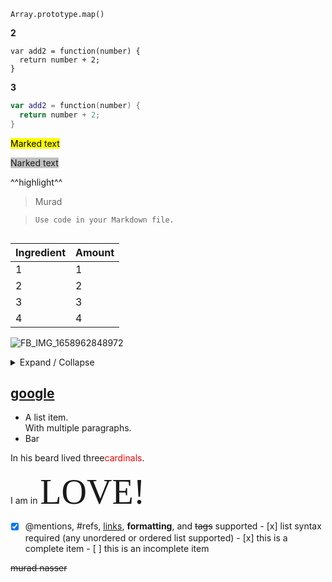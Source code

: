 `Array.prototype.map()`

**2**

```
var add2 = function(number) {
  return number + 2;
}
```

**3**

```kotlin
var add2 = function(number) {
  return number + 2;
}
```

<mark>Marked text</mark>

<span style="background-color: #C0C0C0">
Narked text
</span>




^^highlight^^

> Murad 

>  ``Use code in your Markdown file.``

```Kotlin


```


|  Ingredient   | Amount |
|:--------------|:-------|
| 1             | 1      |
| 2             | 2      |
| 3             | 3      |
| 4             | 4      |



 ![FB_IMG_1658962848972](FB_IMG_1658962848972.jpg)
 


<details markdown='1'>hhhhh<summary>Expand / Collapse</summary>


</details>

[google](www.google.com)
----

* A list item.    
With multiple paragraphs.
* Bar


In his beard lived three<span style="color:red">cardinals</span>.

I am in <span style="font-family:Papyrus; font-size:4em;">LOVE!</span>



- [x] @mentions, #refs, [links](), **formatting**, and <del>tags</del> supported - [x] list syntax required (any unordered or ordered list supported) - [x] this is a complete item - [ ] this is an incomplete item

~~murad nasser~~


